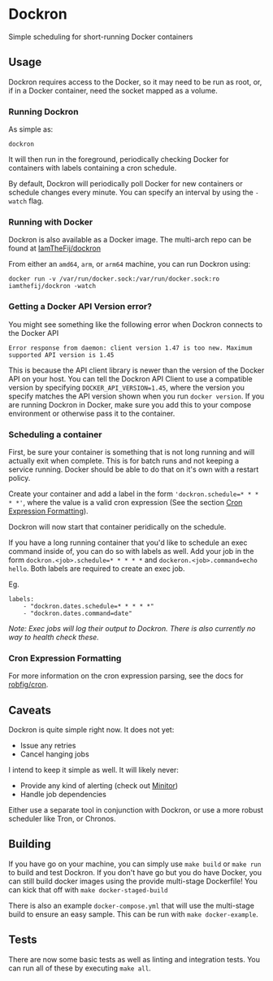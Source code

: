 # Dockron

Simple scheduling for short-running Docker containers

## Usage

Dockron requires access to the Docker, so it may need to be run as root, or, if in a Docker container, need the socket mapped as a volume.

### Running Dockron

As simple as:

    dockron

It will then run in the foreground, periodically checking Docker for containers with labels containing a cron schedule.

By default, Dockron will periodically poll Docker for new containers or schedule changes every minute. You can specify an interval by using the `-watch` flag.

### Running with Docker

Dockron is also available as a Docker image. The multi-arch repo can be found at [IamTheFij/dockron](https://hub.docker.com/r/iamthefij/dockron)

From either an `amd64`, `arm`, or `arm64` machine, you can run Dockron using:

    docker run -v /var/run/docker.sock:/var/run/docker.sock:ro iamthefij/dockron -watch

### Getting a Docker API Version error?

You might see something like the following error when Dockron connects to the Docker API

```
Error response from daemon: client version 1.47 is too new. Maximum supported API version is 1.45
```

This is because the API client library is newer than the version of the Docker API on your host. You can tell the Dockron API Client to use a compatible version by specifying `DOCKER_API_VERSION=1.45`, where the version you specify matches the API version shown when you run `docker version`. If you are running Dockron in Docker, make sure you add this to your compose environment or otherwise pass it to the container.

### Scheduling a container

First, be sure your container is something that is not long running and will actually exit when complete. This is for batch runs and not keeping a service running. Docker should be able to do that on it's own with a restart policy.

Create your container and add a label in the form `'dockron.schedule=* * * * *'`, where the value is a valid cron expression (See the section [Cron Expression Formatting](#cron-expression-formatting)).

Dockron will now start that container peridically on the schedule.

If you have a long running container that you'd like to schedule an exec command inside of, you can do so with labels as well. Add your job in the form `dockron.<job>.schedule=* * * * *` and `dockeron.<job>.command=echo hello`. Both labels are required to create an exec job.

Eg.

    labels:
        - "dockron.dates.schedule=* * * * *"
        - "dockron.dates.command=date"

_Note: Exec jobs will log their output to Dockron. There is also currently no way to health check these._

### Cron Expression Formatting

For more information on the cron expression parsing, see the docs for [robfig/cron](https://godoc.org/github.com/robfig/cron).

## Caveats

Dockron is quite simple right now. It does not yet:

* Issue any retries
* Cancel hanging jobs

I intend to keep it simple as well. It will likely never:

* Provide any kind of alerting (check out [Minitor](https://git.iamthefij.com/IamTheFij/minitor))
* Handle job dependencies

Either use a separate tool in conjunction with Dockron, or use a more robust scheduler like Tron, or Chronos.

## Building

If you have go on your machine, you can simply use `make build` or `make run` to build and test Dockron. If you don't have go but you do have Docker, you can still build docker images using the provide multi-stage Dockerfile! You can kick that off with `make docker-staged-build`

There is also an example `docker-compose.yml` that will use the multi-stage build to ensure an easy sample. This can be run with `make docker-example`.

## Tests

There are now some basic tests as well as linting and integration tests. You can run all of these by executing `make all`.
